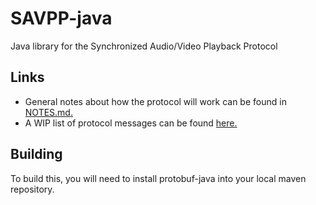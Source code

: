 # SAVPP-java
Java library for the Synchronized Audio/Video Playback Protocol

## Links
* General notes about how the protocol will work can be found in [NOTES.md.](NOTES.md)
* A WIP list of protocol messages can be found [here.](https://github.com/NoahAndrews/SAVPP-java/wiki/Messages) 

## Building
To build this, you will need to install protobuf-java into your local maven repository.